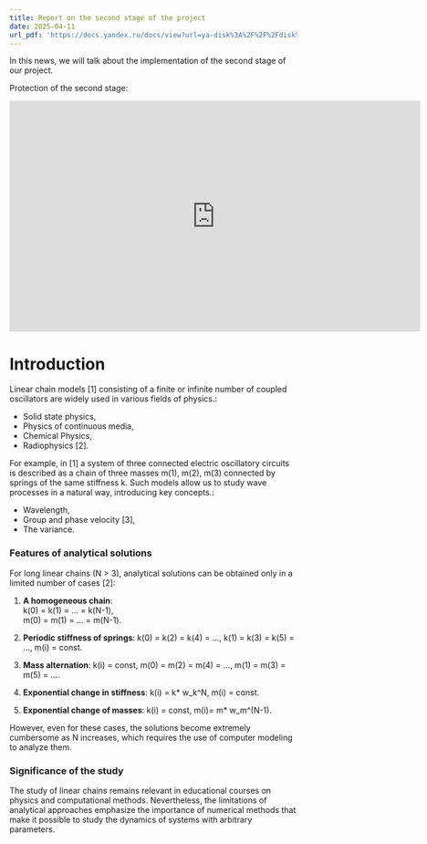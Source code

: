 ```yaml
---
title: Report on the second stage of the project
date: 2025-04-11
url_pdf: 'https://docs.yandex.ru/docs/view?url=ya-disk%3A%2F%2F%2Fdisk%2Freport-2.pdf&name=report-2.pdf&uid=641931395'
---
```


In this news, we will talk about the implementation of the second stage of our project.

Protection of the second stage:

<iframe width="720" height="405" src="https://rutube.ru/play/embed/323bd636ba9f2daa3eba7c696f1003d4/" frameBorder="0" allow="clipboard-write; autoplay" webkitAllowFullScreen mozallowfullscreen allowFullScreen></iframe>

<!--more-->

# Introduction  
Linear chain models [1] consisting of a finite or infinite number of coupled oscillators are widely used in various fields of physics.:  
- Solid state physics,  
- Physics of continuous media,
- Chemical Physics,  
- Radiophysics [2].  

For example, in [1] a system of three connected electric oscillatory circuits is described as a chain of three masses m(1), m(2), m(3) connected by springs of the same stiffness k. Such models allow us to study wave processes in a natural way, introducing key concepts.:  
- Wavelength,  
- Group and phase velocity [3],  
- The variance.  

### Features of analytical solutions  
For long linear chains (N > 3), analytical solutions can be obtained only in a limited number of cases [2]:
1. **A homogeneous chain**:  
   k(0) = k(1) = ... = k(N-1),  
   m(0) = m(1) = ... = m(N-1).  

2. **Periodic stiffness of springs**:
k(0) = k(2) = k(4) = ...,
k(1) = k(3) = k(5) = ...,
m(i) = const.  

3. **Mass alternation**:
k(i) = const,
m(0) = m(2) = m(4) = ...,
m(1) = m(3) = m(5) = ....  

4. **Exponential change in stiffness**:
k(i) = k* w_k^N,
m(i) = const.  

5. **Exponential change of masses**:
k(i) = const,
m(i)= m* w_m^(N-1).  

However, even for these cases, the solutions become extremely cumbersome as N increases, which requires the use of computer modeling to analyze them.  

### Significance of the study  
The study of linear chains remains relevant in educational courses on physics and computational methods. Nevertheless, the limitations of analytical approaches emphasize the importance of numerical methods that make it possible to study the dynamics of systems with arbitrary parameters.